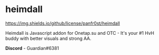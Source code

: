 # heimdall
https://img.shields.io/github/license/panfr0st/heimdall

Heimdall is Javascript addon for Onetap.su and OTC - It's your #1 HvH buddy with better visuals and strong AA.

**Discord** - Guardian#6381

